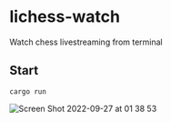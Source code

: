 # lichess-watch

Watch chess livestreaming from terminal

## Start
`cargo run`

![Screen Shot 2022-09-27 at 01 38 53](https://user-images.githubusercontent.com/8380567/192343930-ba672d41-e579-42d9-8027-8bf662e52920.png)


